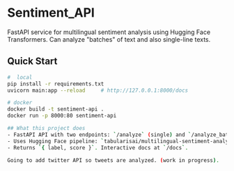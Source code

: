 # Sentiment_API
FastAPI service for multilingual sentiment analysis using Hugging Face Transformers. Can analyze "batches" of text and also single-line texts. 

## Quick Start
```bash
#  local
pip install -r requirements.txt
uvicorn main:app --reload     # http://127.0.0.1:8000/docs

# docker
docker build -t sentiment-api .
docker run -p 8000:80 sentiment-api

## What this project does
- FastAPI API with two endpoints: `/analyze` (single) and `/analyze_batch` (batch).
- Uses Hugging Face pipeline: `tabularisai/multilingual-sentiment-analysis`.
- Returns `{ label, score }`. Interactive docs at `/docs`.

Going to add twitter API so tweets are analyzed. (work in progress).
